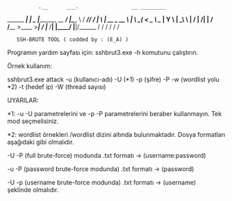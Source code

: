               .__      ___.                 __ ________  
  ______ _____|  |__   \_ |_________ __ ___/  |\_____  \ 
 /  ___//  ___/  |  \   | __ \_  __ \  |  \   __\_(__  < 
 \___ \ \___ \|   Y  \  | \_\ \  | \/  |  /|  | /       \
/____  >____  >___|  /  |___  /__|  |____/ |__|/______  /
     \/     \/     \/       \/                        \/ 
     
       SSH-BRUTE TOOL ( codded by : (E_A) )

Programın yardım sayfası için: sshbrut3.exe  -h komutunu çalıştırın.

Örnek kullanım:

sshbrut3.exe attack -u (kullanıcı-adı) -U (*1) -p (şifre) -P -w (wordlist yolu *2)  -t (hedef ip) -W (thread sayısı)


UYARILAR: 

*1: -u -U parametrelerini ve -p -P parametrelerini beraber kullanmayın. Tek mod seçmelisiniz.

*2: wordlist örnekleri /wordlist dizini altında bulunmaktadır. Dosya formatları aşağıdaki gibi olmalıdır.

-U -P (full brute-force) modunda .txt formatı -> (username:password)

-u -P (password brute-force modunda) .txt formatı -> (password)

-U -p (username brute-force modunda) .txt formatı -> (username)  
şeklinde olmalıdır.

